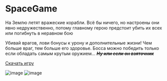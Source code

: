 # SpaceGame
На Землю летят вражеские корабли. Всё бы ничего, но настроены они явно недружественно, потому главному герою предстоит убить их всех или погибнуть в неравном бою

Убивай врагов, лови бонусы к урону и дополнительные жизни! Чем больше враг, тем больше его здоровье. Босса можно победить только если обладать самым крутым оружием…
~~*__Ну или если он взяточник__*~~


[Скачать игру](https://drive.google.com/uc?export=download&id=1PlQ2OWU0mgYvKuBfVyn9dwc5SkotVutj)


![image](https://github.com/nikitafront/SpaceGame/assets/64546904/d38a9a1b-2357-423d-8ad9-dfd44baeb1a3)
![image](https://github.com/nikitafront/SpaceGame/assets/64546904/bb5e768a-0ba9-456b-a582-f06fc596a949)

